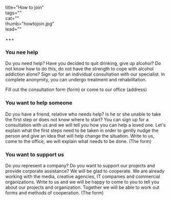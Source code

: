 title="How to join"  
tags=""  
cat=""  
thumb="howtojoin.jpg"  
lead=""  

+++

### You nee help

Do you need help? Have you decided to quit drinking, give up alcohol? Do not know how to do this, do not have the strength to cope with alcohol addiction alone? Sign up for an individual consultation with our specialist. In complete anonymity, you can undergo treatment and rehabilitation.

Fill out the consultation form (form) or come to our office (address)

### You want to help someone

Do you have a friend, relative who needs help? Is he or she unable to take the first step or does not know where to start? You can sign up for a consultation with us and we will tell you how you can help a loved one. Let's explain what the first steps need to be taken in order to gently nudge the person and give an idea that will help change the situation. Write to us, come to the office, we will explain what needs to be done. (The form)

### You want to support us

Do you represent a company? Do you want to support our projects and provide corporate assistance? We will be glad to cooperate. We are already working with the media, creative agencies, IT companies and commercial organizations. Write to us and we will be happy to come to you to tell you about our projects and organization. Together we will be able to work out forms and methods of cooperation. (The form)
